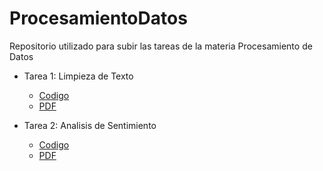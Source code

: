 # ProcesamientoDatos
Repositorio utilizado para subir las tareas de la materia Procesamiento de Datos

- Tarea 1: Limpieza de Texto
    - [Codigo](https://github.com/Steelfenix/ProcesamientoDatos/blob/main/Tarea%201/Tarea%201.ipynb)
    - [PDF](https://github.com/Steelfenix/ProcesamientoDatos/blob/main/Tarea%201/Tarea%201%20-%20Jose%20Adrian%20Castillo%20Sierra%20-%201664207.pdf)

- Tarea 2: Analisis de Sentimiento
    - [Codigo](https://github.com/Steelfenix/ProcesamientoDatos/blob/main/Tarea%202/Tarea%202.ipynb)
    - [PDF](https://github.com/Steelfenix/ProcesamientoDatos/blob/main/Tarea%202/Tarea%202%20-%20Jose%20Adrian%20Castillo%20Sierra.pdf)
